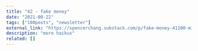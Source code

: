 ```yaml
---
title: "42 - fake money"
date: "2021-08-22"
tags: ["100posts", "newsletter"]
external_link: "https://spencerchang.substack.com/p/fake-money-41100-mini-"
description: "more haikus"
related: []
---
```

